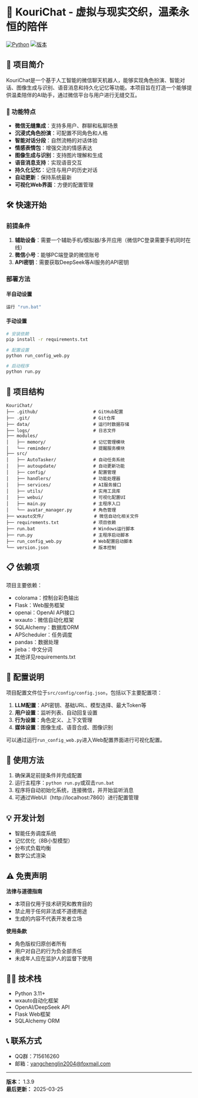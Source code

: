 # 🌸 KouriChat - 虚拟与现实交织，温柔永恒的陪伴

[![Python](https://img.shields.io/badge/Python-3.11-3776AB?style=for-the-badge&logo=python&logoColor=white&labelColor=2B5B84)](https://www.python.org/downloads/)
[![版本](https://img.shields.io/badge/版本-1.4.0-ff69b4?style=for-the-badge)]()

## 📝 项目简介

KouriChat是一个基于人工智能的微信聊天机器人，能够实现角色扮演、智能对话、图像生成与识别、语音消息和持久化记忆等功能。本项目旨在打造一个能够提供温柔陪伴的AI助手，通过微信平台与用户进行无缝交互。

### 🚀 功能特点

- **微信无缝集成**：支持多用户、群聊和私聊场景
- **沉浸式角色扮演**：可配置不同角色和人格
- **智能对话分段**：自然流畅的对话体验
- **情感表情包**：增强交流的情感表达
- **图像生成与识别**：支持图片理解和生成
- **语音消息支持**：实现语音交互
- **持久化记忆**：记住与用户的历史对话
- **自动更新**：保持系统最新
- **可视化Web界面**：方便的配置管理

## 🛠️ 快速开始

### 前提条件

1. **辅助设备**：需要一个辅助手机/模拟器/多开应用（微信PC登录需要手机同时在线）
2. **微信小号**：能够PC端登录的微信账号
3. **API密钥**：需要获取DeepSeek等AI服务的API密钥

### 部署方法

#### 半自动设置
```bash
运行 "run.bat"
```

#### 手动设置
```bash
# 安装依赖
pip install -r requirements.txt

# 配置设置
python run_config_web.py

# 启动程序
python run.py
```

## 🧩 项目结构

```
KouriChat/
├── .github/                     # GitHub配置
├── .git/                        # Git仓库
├── data/                        # 运行时数据存储
├── logs/                        # 日志文件
├── modules/
│   ├── memory/                  # 记忆管理模块
│   └── reminder/                # 提醒服务模块
├── src/
│   ├── AutoTasker/              # 自动任务系统
│   ├── autoupdate/              # 自动更新功能
│   ├── config/                  # 配置管理
│   ├── handlers/                # 功能处理器
│   ├── services/                # AI服务接口
│   ├── utils/                   # 实用工具库
│   ├── webui/                   # 可视化配置UI
│   ├── main.py                  # 主程序入口
│   └── avatar_manager.py        # 角色管理
├── wxauto文件/                   # 微信自动化相关文件
├── requirements.txt             # 项目依赖
├── run.bat                      # Windows运行脚本
├── run.py                       # 主程序启动脚本
├── run_config_web.py            # Web配置启动脚本
└── version.json                 # 版本控制
```

## 📋 依赖项

项目主要依赖：
- colorama：控制台彩色输出
- Flask：Web服务框架
- openai：OpenAI API接口
- wxauto：微信自动化框架
- SQLAlchemy：数据库ORM
- APScheduler：任务调度
- pandas：数据处理
- jieba：中文分词
- 其他详见requirements.txt

## 🔧 配置说明

项目配置文件位于`src/config/config.json`，包括以下主要配置项：

1. **LLM配置**：API密钥、基础URL、模型选择、最大Token等
2. **用户设置**：监听列表、自动回复设置
3. **行为设置**：角色定义、上下文管理
4. **媒体设置**：图像生成、语音合成、图像识别

可以通过运行`run_config_web.py`进入Web配置界面进行可视化配置。

## 🚀 使用方法

1. 确保满足前提条件并完成配置
2. 运行主程序：`python run.py`或双击`run.bat`
3. 程序将自动初始化系统，连接微信，并开始监听消息
4. 可通过WebUI（http://localhost:7860）进行配置管理

## 💡 开发计划

- 智能任务调度系统
- 记忆优化（8B小型模型）
- 分布式负载均衡
- 数学公式渲染

## ⚠️ 免责声明

**法律与道德指南**
- 本项目仅用于技术研究和教育目的
- 禁止用于任何非法或不道德用途
- 生成的内容不代表开发者立场

**使用条款**
- 角色版权归原创者所有
- 用户对自己的行为负全部责任
- 未成年人应在监护人的监督下使用

## 🧑‍💻 技术栈

- Python 3.11+
- wxauto自动化框架
- OpenAI/DeepSeek API
- Flask Web框架
- SQLAlchemy ORM

## 📞 联系方式

- QQ群：715616260
- 邮箱：yangchenglin2004@foxmail.com

---

**版本：** 1.3.9  
**最后更新：** 2025-03-25 
